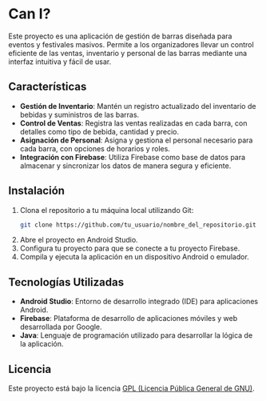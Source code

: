 # Can I?

Este proyecto es una aplicación de gestión de barras diseñada para eventos y festivales masivos. Permite a los organizadores llevar un control eficiente de las ventas, inventario y personal de las barras mediante una interfaz intuitiva y fácil de usar.

## Características

- **Gestión de Inventario**: Mantén un registro actualizado del inventario de bebidas y suministros de las barras.
- **Control de Ventas**: Registra las ventas realizadas en cada barra, con detalles como tipo de bebida, cantidad y precio.
- **Asignación de Personal**: Asigna y gestiona el personal necesario para cada barra, con opciones de horarios y roles.
- **Integración con Firebase**: Utiliza Firebase como base de datos para almacenar y sincronizar los datos de manera segura y eficiente.

## Instalación

1. Clona el repositorio a tu máquina local utilizando Git:
   ```sh
   git clone https://github.com/tu_usuario/nombre_del_repositorio.git
2. Abre el proyecto en Android Studio.
3. Configura tu proyecto para que se conecte a tu proyecto Firebase.
4. Compila y ejecuta la aplicación en un dispositivo Android o emulador.

## Tecnologías Utilizadas

- **Android Studio**: Entorno de desarrollo integrado (IDE) para aplicaciones Android.
- **Firebase**: Plataforma de desarrollo de aplicaciones móviles y web desarrollada por Google.
- **Java**: Lenguaje de programación utilizado para desarrollar la lógica de la aplicación.

## Licencia

Este proyecto está bajo la licencia [GPL (Licencia Pública General de GNU)](LICENSE).
